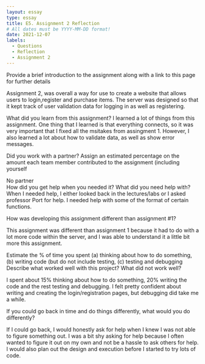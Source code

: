 ```yaml
---
layout: essay
type: essay
title: E5. Assignment 2 Reflection
# All dates must be YYYY-MM-DD format!
date: 2021-12-07
labels:
  - Questions
  - Reflection
  - Assignment 2
---
```


Provide a brief introduction to the assignment along with a link to this page for further details

Assignment 2, was overall a way for use to create a website that allows users to login,register and purchase items. The server was designed so that it kept track of user validation data for logging in as well as registering. 

What did you learn from this assignment?
I learned a lot of things from this assignment. One thing that I learned is that everything connects, so it was very important that I fixed all the msitakes from assingment 1. However, I also learned a lot about how to validate data, as well as show error messages. 

Did you work with a partner? Assign an estimated percentage on the amount each team member contributed to the assignment (including yourself

No partner 
\
How did you get help when you needed it? What did you need help with?
When I needed help, I either looked back in the lectures/labs or I asked professor Port for help. I needed help with some of the format of certain functions. 

How was developing this assignment different than assignment #1?

This assignment was different than assignment 1 because it had to do with a lot more code within the server, and I was able to understand it a little bit more this assignment. 

Estimate the % of time you spent (a) thinking about how to do something, (b) writing code (but do not include testing, (c) testing and debugging
Describe what worked well with this project? What did not work well?

I spent about 15% thinking about how to do something, 20% writing the code and the rest testing and debugging. I felt pretty confident about writing and creating the login/registration pages, but debugging did take me a while. 

If you could go back in time and do things differently, what would you do differently?

If I could go back, I would honestly ask for help when I knew I was not able to figure something out. I was a bit shy asking for help because I often wanted to figure it out on my own and not be a hassle to ask others for help. I would also plan out the design and execution before I started to try lots of code. 
